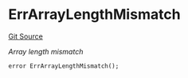 # ErrArrayLengthMismatch
[Git Source](https://github.com/Crossbell-Box/Crossbell-Contracts/blob/3060ff9b47459c3bc54ac39115cb04b01451f340/contracts/libraries/Error.sol)

*Array length mismatch*


```solidity
error ErrArrayLengthMismatch();
```


